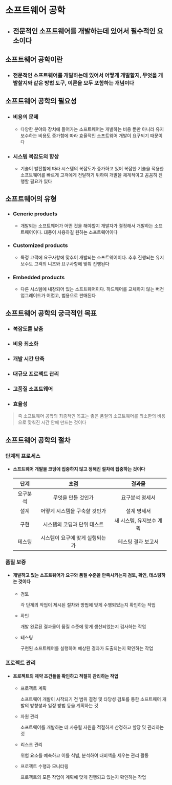 # 소프트웨어 공학

* ## 전문적인 소프트웨어를 개발하는데 있어서 필수적인 요소이다

## 소프트웨어 공학이란

* ### 전문적인 소프트웨어를 개발하는데 있어서 어떻게 개발할지, 무엇을 개발할지와 같은 방법 도구, 이론을 모두 포함하는 개념이다

## 소프트웨어 공학의 필요성

* ### 비용의 문제

    * 다양한 분야와 장치에 들어가는 소프트웨어는 개발하는 비용 뿐만 아니라 유지보수하는 비용도 증가함에 따라 효율적인 소프트웨어 개발이 요구되기 때문이다


* ### 시스템 복잡도의 향상

    * 기술이 발전함에 따라 시스템의 복잡도가 증가하고 있어 복잡한 기술을 적용한 소프트웨어를 빠르게 고객에게 전달하기 위하여 개발을 체계적이고 꼼꼼히 진행할 필요가 있다

## 소프트웨어의 유형

* ### Generic products

    * 개발되는 소프트웨어가 어떤 것을 해야할지 개발자가 결정해서 개발하는 소프트웨어이다. 대중이 사용하길 원하는 소프트웨어이다

* ### Customized products

    * 특정 고객에 요구사항에 맞추어 개발되는 소프트웨어이다. 추후 진행되는 유지보수도 고객의 니즈와 요구사항에 맞춰 진행된다

* ### Embedded products

    * 다른 시스템에 내장되어 있는 소프트웨어이다. 하드웨어를 교체하지 않는 버전 업그레이드가 어렵고, 범용으로 판매된다

## 소프트웨어 공학의 궁극적인 목표

* ### 복잡도를 낮춤

* ### 비용 최소화

* ### 개발 시간 단축

* ### 대규모 프로젝트 관리

* ### 고품질 소프트웨어

* ### 효율성

> 즉 소프트웨어 공학의 최종적인 목표는 좋은 품질의 소프트웨어를 최소한의 비용으로 맞춰진 시간 안에 만드는 것이다

## 소프트웨어 공학의 절차

### 단계적 프로세스 

* #### 소프트웨어 개발을 코딩에 집중하지 않고 정해진 절차에 집중하는 것이다
    |단계|초점|결과물|
    |:--:|:--:|:---:|
    |요구분석|무엇을 만들 것인가|요구분석 명세서|
    |설계|어떻게 시스템을 구축할 것인가|설계 명세서|
    |구현|시스템의 코딩과 단위 테스트|새 시스템, 유지보수 계획|
    |테스팅|시스템이 요구에 맞게 실행되는가|테스팅 결과 보고서|

### 품질 보증

* #### 개발하고 있는 소프트웨어가 요구와 품질 수준을 만족시키는지 검토, 확인, 테스팅하는 것이다

    * 검토

        각 단계의 작업이 제시된 절차와 방법에 맞게 수행되었는지 확인하는 작업

    * 확인

        개발 완료된 결과물이 품질 수준에 맞게 생산되었는지 검사하는 작업

    * 테스팅

        구현된 소프트웨어를 실행하여 예상된 결과가 도출되는지 확인하는 작업

### 프로젝트 관리 

* #### 프로젝트의 제약 조건들을 확인하고 적절히 관리하는 작업

    * 프로젝트 계획

        소프트웨어 개발이 시작되기 전 범위 결정 및 타당성 검토를 통한 소프트웨어 개발의 방향성과 일정 방법 등을 계획하는 것

    * 자원 관리

         소프트웨어를 개발하는 데 사용될 자원을 적절하게 산정하고 할당 및 관리하는 것

    * 리스크 관리

        위험 요소를 예측하고 이를 식별, 분석하여 대비책을 세우는 관리 활동

    * 프로젝트 수행과 모니터링

        프로젝트의 모든 작업이 계획에 맞게 진행되고 있는지 확인하는 작업